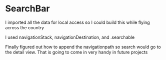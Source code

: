 #  SearchBar

I imported all the data for local access so I could build this while flying across the country

I used navigationStack, navigationDestination, and .searchable

Finally figured out how to append the navigationpath so search would go to the detail view.
That is going to come in very handy in future projects



